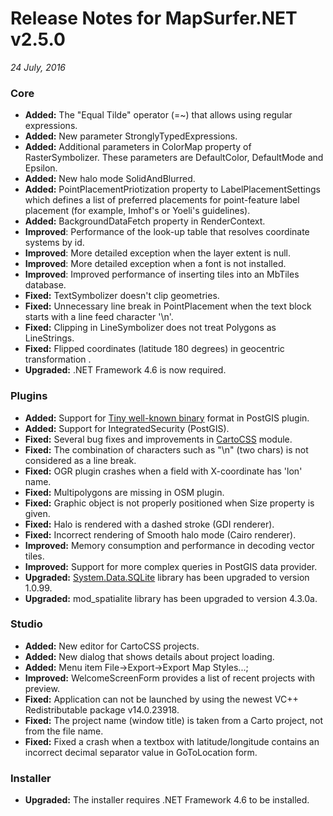 # Release Notes for MapSurfer.NET v2.5.0

*24 July, 2016*
 
### Core
- **Added:** The "Equal Tilde" operator (=~) that allows using regular expressions. 
- **Added:** New parameter StronglyTypedExpressions.
- **Added:** Additional parameters in ColorMap property of RasterSymbolizer. These parameters are DefaultColor, DefaultMode and Epsilon.
- **Added:** New halo mode SolidAndBlurred.
- **Added:** PointPlacementPriotization property to LabelPlacementSettings which defines a list of preferred placements for point-feature label placement (for example, Imhof's or Yoeli's guidelines).
- **Added:** BackgroundDataFetch property in RenderContext.
- **Improved**: Performance of the look-up table that resolves coordinate systems by id.
- **Improved**: More detailed exception when the layer extent is null.
- **Improved**: More detailed exception when a font is not installed.
- **Improved**: Improved performance of inserting tiles into an MbTiles database.
- **Fixed:** TextSymbolizer doesn't clip geometries.
- **Fixed:** Unnecessary line break in PointPlacement when the text block starts with a line feed character '\n'. 
- **Fixed:** Clipping in LineSymbolizer does not treat Polygons as LineStrings.
- **Fixed:** Flipped coordinates (latitude 180 degrees) in geocentric transformation .
- **Upgraded:** .NET Framework 4.6 is now required.

### Plugins
- **Added:** Support for [Tiny well-known binary](https://github.com/TWKB/Specification/blob/master/twkb.md) format in PostGIS plugin.
- **Added:** Support for IntegratedSecurity (PostGIS).
- **Fixed:** Several bug fixes and improvements in [CartoCSS](https://github.com/MapSurferNET/MapSurfer.NET-CartoCSS) module.
- **Fixed:** The combination of characters such as "\n" (two chars) is not considered as a line break.
- **Fixed:** OGR plugin crashes when a field with X-coordinate has 'lon' name.
- **Fixed:** Multipolygons are missing in OSM plugin.
- **Fixed:** Graphic object is not properly positioned when Size property is given.
- **Fixed:** Halo is rendered with a dashed stroke (GDI renderer).
- **Fixed:** Incorrect rendering of Smooth halo mode (Cairo renderer).
- **Improved:** Memory consumption and performance in decoding vector tiles.
- **Improved:** Support for more complex queries in PostGIS data provider.
- **Upgraded:** [System.Data.SQLite](https://system.data.sqlite.org) library has been upgraded to version 1.0.99.
- **Upgraded:** mod_spatialite library has been upgraded to version 4.3.0a.
 
### Studio
- **Added:** New editor for CartoCSS projects.
- **Added:** New dialog that shows details about project loading.
- **Added:** Menu item File->Export->Export Map Styles...;
- **Improved:** WelcomeScreenForm provides a list of recent projects with preview.
- **Fixed:** Application can not be launched by using the newest VC++ Redistributable package v14.0.23918.
- **Fixed:** The project name (window title) is taken from a Carto project, not from the file name.
- **Fixed:** Fixed a crash when a textbox with latitude/longitude contains an incorrect decimal separator value in GoToLocation form.

### Installer
- **Upgraded:** The installer requires .NET Framework 4.6 to be installed.
